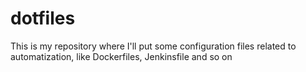 # dotfiles

This is my repository where I'll put some configuration files related to automatization, like Dockerfiles, Jenkinsfile and so on